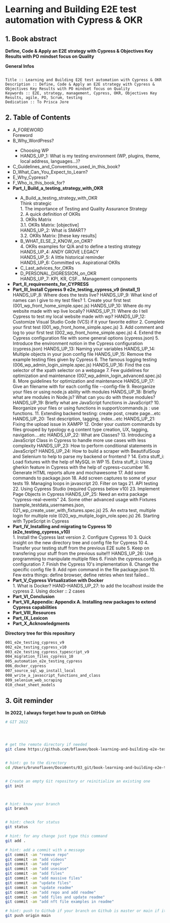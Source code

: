 # Learning and Building E2E test automation with Cypress & OKR

## 1. Book abstract

**Define, Code & Apply an E2E strategy with Cypress & Objectives Key Results with PO mindset focus on Quality**


__General Infos__

```

Title :: Learning and Building E2E test automation with Cypress & OKR
Description :: Define, Code & Apply an E2E strategy with Cypress & Objectives Key Results with PO mindset focus on Quality
Keywords :: E2E, strategy, management, Cypress, OKR, Objectives Key Results, agile, PO, Scrum, testing
Dedication :: To Prisca Jore 

```



## 2. Table of Contents

<ul type="square">
<li>A_FOREWORD</li>
    Foreword
<li>B_Why_WordPress?</li>
	<ul type="square">
    <li>Choosing WP</li>
	<li>HANDS_UP_1: What is my testing environment (WP, plugins, theme, local address, languages...)?</li>
	</ul>
<li>C_Guidelines_and_Conventions_used_in_this_book?</li>
<li>D_What_Can_You_Expect_to_Learn?</li>
<li>E_Why_Cypress?</li>
<li>F_Who_is_this_book_for?</li>


<li><b>Part_I_Build_a_testing_strategy_with_OKR</b></li>
	<ul type="square">
	<li>A_Build_a_testing_strategy_with_OKR</li>
	    Think strategic<br>
	    1. The importance of Testing and Quality Assurance Strategy<br>
	    2. A quick definition of OKRs<br>
	    3. OKRs Matrix<br>
	    	3.1.  OKRs Matrix: [objective]<br>
	    	HANDS_UP_2: What is SMART?<br>
	    	3.2. OKRs Matrix: [these key results]<br>
	<li>B_WHAT_ELSE_2_KNOW_on_OKR?</li>
	    4. OKRs examples for Q/A and to define a testing strategy<br>
	    HANDS_UP_4: ANDY GROVE LEGACY<br>
	    HANDS_UP_5: A little historical reminder<br>
	    HANDS_UP_6: Committed vs. Aspirational OKRs<br>
	<li>C_Last_advices_for_OKRs</li>
	<li>D_PERSONAL_DIGRESSION_on_OKR</li>
	    HANDS_UP_7: KPI, KR, CSF... Management components<br>
	</ul>
<li><b>Part_II_requirements_for_CYPRESS</b></li>

<li><b>Part_III_Install Cypress 9 e2e_testing_cypress_v9 (install_1)</b></li>
	    HANDS_UP_8: Where does the tests live?
	    HANDS_UP_9: What kind of names can I give to my test files?
	    1. Create your first test (001_wp_front_home_simple.spec.js)
	    HANDS_UP_10: Where do my website made with wp live locally?
	    HANDS_UP_11: Where do I tell Cypress to test my local website made with wp?
	    HANDS_UP_12: Customize Visual Studio Code (VCS) if it your favorite editor 
	    2. Complete your first test (001_wp_front_home_simple.spec.js)
	    3. Add comment and log to your first test (002_wp_front_home_simple.spec.js)
	    4. Extend the Cypress configuration file with some general options (cypress.json)
	    5. Introduce the environment notion in the Cypress configuration (cypress.json)
	    HANDS_UP_13: Naming your variables
	    HANDS_UP_14: Multiple objects in your json config file
	    HANDS_UP_15: Remove the example testing files given by Cypress
	    6. The famous logging testing (006_wp_admin_login_simple.spec.js)
	    HANDS_UP_16: Find the css selector of the xpath selector on a webpage
	    7. Few guidelines for optimization and maintenance (007_wp_admin_login_advanced.spec.js)
	    8. More guidelines for optimization and maintenance
	    HANDS_UP_17: Give an filename with for each config file --config-file
	    9. Reorganize your files or using node.js ability with modules
	    HANDS_UP_18: Briefly what are modules in Node.js? What can you do with these modules?
	    HANDS_UP_19: Briefly what are JavaScript functions in JavaScript?
	    10. Reorganize your files or using functions in support/commands.js :  use functions.
	    11. Extending backend testing: create post, create page...etc
	    HANDS_UP_20: Test description, tagging, index...etc
	    HANDS_UP_21: Fixing the upload issue in XAMPP
	    12. Order your custom commands by files grouped by typology e.g content type creation, UX, tagging, navigation....etc
	    HANDS_UP_22:  What are Classes?
	    13. Introducing a JavaScript Class in Cypress to handle more use cases with less complexity
	    HANDS_UP_23: How to perform conditional statements in JavaScript?
	    HANDS_UP_24: How to build a scraper with BeautifulSoup and Selenium to help to parse my backend or frontend ?
	    14. Extra stuff_i: Load fixtures with the help of MySQL in WP
	    15. Extra stuff_ii: Using gherkin feature in Cypress with the help of cypress-cucumber
	    16.  Generate HTML reports allure and mochawesome
	    17. Add some commands to package.json
	    18. Add screen captures to some of your tests
	    19. Managing loops in javascript
	    20. Filter on tags
	    21. API testing
	    22. Using Cypress Studio (required Cypress below v10)
	    23. Implement Page Objects in Cypress
	    HANDS_UP_25: Need an extra package "cypress-real-events"
	    24. Some other advanced usage with Fixtures (sample_testdata_usernames.json, 021_wp_create_user_with_fixtures.spec.js)
	    25. An extra test, multiple login for multiple role (020_wp_mutiple_login_role.spec.js)
	    26. Starting with TypeScript in Cypress

<li><b>Part_IV_Installing and migrating to Cypress 10 (e2e_testing_cypress_v10)</b></li>
	    1. Install the Cypress last version
	    2. Configure Cypress 10
	    3. Quick insight on the new directory tree and config file for Cypress 10
	    4. Transfer your testing stuff from the previous E2E suite
	    5. Keep on transfering your stuff from the previous suite!!!
	    HANDS_UP_26: Use programming to manipulate multiple files
	    6. Finish the cypress.config.js configuration
	    7. Finish the Cypress 10's implementation
	    8. Change the specific config file
	    9. Add npm command in the file package.json
	    10. Few extra things:  define browser, define retries when test failed...

<li><b>Part_V_Cypress Virtualization with Docker</b></li> 
	    1. What is Docker?
	    HAND-HANDS_UP_27: to add the localhost inside the cypress
	    2. Using docker :: 2 cases
<li><b>Part_VI_Conclusion</b></li>
<li><b>Part_VII_Appendix: Appendix A. Installing new packages to extend Cypress capabilities</b></li>
<li><b>Part_VIII_Resources</b></li>
<li><b>Part_IX_Lexicon</b></li>
<li><b>Part_X_Acknowledgments</b></li>
</ul>





**Directory tree for this repository**
```bash
001_e2e_testing_cypress_v9
002_e2e_testing_cypress_v10
003_e2e_testing_cypress_typescript_v9
004_migration_files_cypress_10
005_automation_e2e_testing_cypress
006_docker_cypress
007_source_sql_wp_install_local
008_write_a_javascript_functions_and_class
009_selenium_web_scraping
010_cheat_sheet_models
```


## 3. Git reminder

**In 2022, I always forget how to push on GitHub**

```bash
# GIT 2022




# get the remote directory if needed
git clone https://github.com/bflaven/book-learning-and-building-e2e-test-automation-with-cypress-and-okr.git


# hint: go to the directory
cd /Users/brunoflaven/Documents/03_git/book-learning-and-building-e2e-test-automation-with-cypress-and-okr


# Create an empty Git repository or reinitialize an existing one
git init



# hint: know your branch
git branch


# hint: check for status
git status

# hint: for any change just type this command
git add .

# hint: add a commit with a message
git commit -am "remove repo"
git commit -am "add videos"
git commit -am "add repo"
git commit -am "add usecase"
git commit -am "add files"
git commit -am "add massive files"
git commit -am "update files"
git commit -am "update readme"
git commit -am "add repo and add readme"
git commit -am "add files and update readme"
git commit -am "add nft file examples in readme"

# hint: push to Github if your branch on Github is master or main if it main
git push origin main

```





